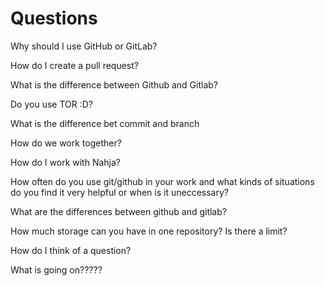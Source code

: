 # Questions

Why should I use GitHub or GitLab?

How do I create a pull request?

What is the difference between Github and Gitlab?

Do you use TOR :D?

What is the difference bet commit and branch 

How do we work together?

How do I work with Nahja?

How often do you use git/github in your work and what kinds of situations do you find it very helpful or when is it uneccessary? 

What are the differences between github and gitlab?

How much storage can you have in one repository? Is there a limit?

How do I think of a question?

What is going on?????

